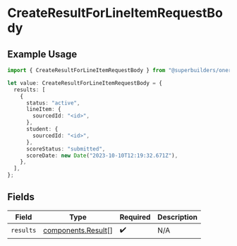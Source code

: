 # CreateResultForLineItemRequestBody

## Example Usage

```typescript
import { CreateResultForLineItemRequestBody } from "@superbuilders/oneroster/models/operations";

let value: CreateResultForLineItemRequestBody = {
  results: [
    {
      status: "active",
      lineItem: {
        sourcedId: "<id>",
      },
      student: {
        sourcedId: "<id>",
      },
      scoreStatus: "submitted",
      scoreDate: new Date("2023-10-10T12:19:32.671Z"),
    },
  ],
};
```

## Fields

| Field                                                    | Type                                                     | Required                                                 | Description                                              |
| -------------------------------------------------------- | -------------------------------------------------------- | -------------------------------------------------------- | -------------------------------------------------------- |
| `results`                                                | [components.Result](../../models/components/result.md)[] | :heavy_check_mark:                                       | N/A                                                      |